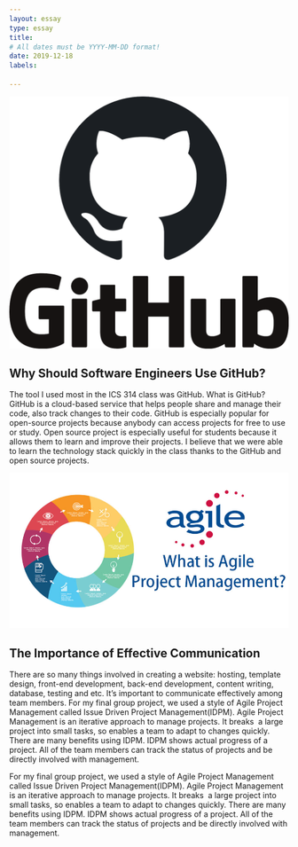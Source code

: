 ```yaml
---
layout: essay
type: essay
title: 
# All dates must be YYYY-MM-DD format!
date: 2019-12-18
labels:

---
```

<img class="ui image" src="../images/github_PNG20.png">

## Why Should Software Engineers Use GitHub?

The tool I used most in the ICS 314 class was GitHub. What is GitHub? GitHub is a cloud-based service that helps people share and manage their code, also track changes to their code. GitHub is especially popular for open-source projects because anybody can access projects for free to use or study. Open source project is especially useful for students because it allows them to learn and improve their projects. I believe that we were able to learn the technology stack quickly in the class thanks to the GitHub and open source projects. 

<img class="ui image" src="../images/agile.jpg">

## The Importance of Effective Communication

There are so many things involved in creating a website: hosting, template design, front-end development, back-end development, content writing, database, testing and etc. It’s important to communicate effectively among team members. For my final group project, we used a style of Agile Project Management called Issue Driven Project Management(IDPM). Agile Project Management is an iterative approach to manage projects. It breaks  a large project into small tasks, so enables a team to adapt to changes quickly. There are many benefits using IDPM. IDPM shows actual progress of a project. All of the team members can track the status of projects and be directly involved with management. 

For my final group project, we used a style of Agile Project Management called Issue Driven Project Management(IDPM). Agile Project Management is an iterative approach to manage projects. It breaks  a large project into small tasks, so enables a team to adapt to changes quickly. There are many benefits using IDPM. IDPM shows actual progress of a project. All of the team members can track the status of projects and be directly involved with management.


